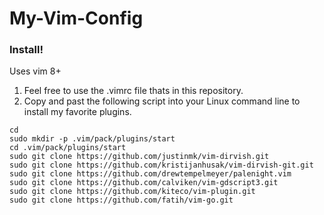 # My-Vim-Config

### Install!
Uses vim 8+

1) Feel free to use the .vimrc file thats in this repository.
2) Copy and past the following script into your Linux command line to install my favorite plugins.
```
cd
sudo mkdir -p .vim/pack/plugins/start
cd .vim/pack/plugins/start
sudo git clone https://github.com/justinmk/vim-dirvish.git
sudo git clone https://github.com/kristijanhusak/vim-dirvish-git.git
sudo git clone https://github.com/drewtempelmeyer/palenight.vim
sudo git clone https://github.com/calviken/vim-gdscript3.git
sudo git clone https://github.com/kiteco/vim-plugin.git
sudo git clone https://github.com/fatih/vim-go.git
```
